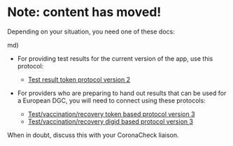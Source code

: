 # Note: content has moved!

Depending on your situation, you need one of these docs:

md)

* For providing test results for the current version of the app, use this protocol:
  * [Test result token protocol version 2](https://github.com/minvws/nl-covid19-coronacheck-app-coordination/blob/test-provider-protocol-2.0/docs/providing-test-results.md)

* For providers who are preparing to hand out results that can be used for a European DGC, you will need to connect using these protocols:
  * [Test/vaccination/recovery token based protocol version 3](providing-events-by-token.md)
  * [Test/vaccination/recovery digid based protocol version 3](providing-events-by-digid.md)

When in doubt, discuss this with your CoronaCheck liaison. 
